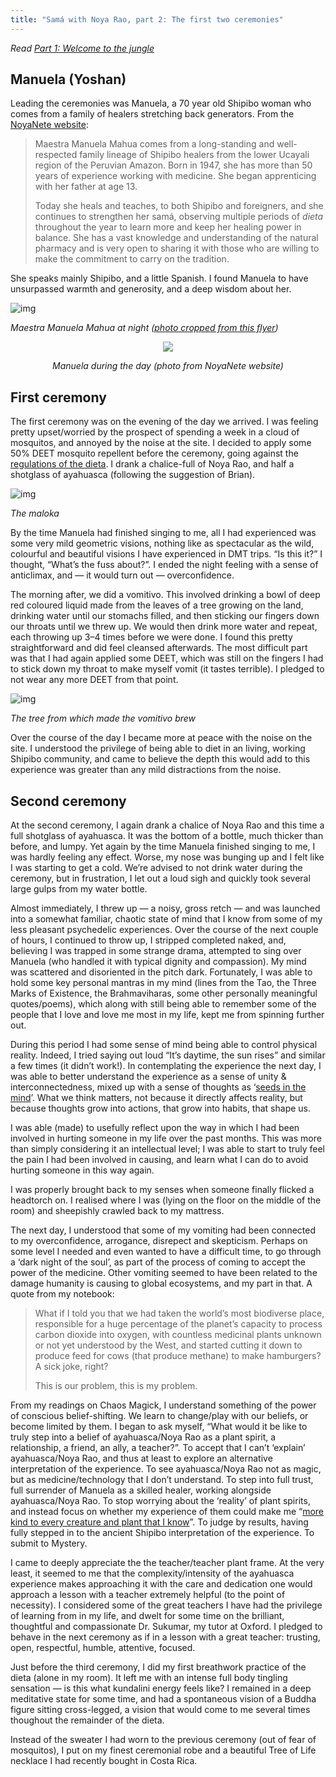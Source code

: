 ```yaml
---
title: "Samá with Noya Rao, part 2: The first two ceremonies"
---
```


*Read* [*Part 1: Welcome to the jungle*](https://medium.com/@stephenreid_/dieta-with-noya-rao-part-1-welcome-to-the-jungle-23bdefec1dad)

## Manuela (Yoshan)

Leading the ceremonies was Manuela, a 70 year old Shipibo woman who comes from a family of healers stretching back generators. From the [NoyaNete website](http://noyanete.com/team/):

> Maestra Manuela Mahua comes from a long-standing and well-respected family lineage of Shipibo healers from the lower Ucayali region of the Peruvian Amazon. Born in 1947, she has more than 50 years of experience working with medicine. She began apprenticing with her father at age 13.
>
> Today she heals and teaches, to both Shipibo and foreigners, and she continues to strengthen her samá, observing multiple periods of *dieta* throughout the year to learn more and keep her healing power in balance. She has a vast knowledge and understanding of the natural pharmacy and is very open to sharing it with those who are willing to make the commitment to carry on the tradition.

She speaks mainly Shipibo, and a little Spanish. I found Manuela to have unsurpassed warmth and generosity, and a deep wisdom about her.

![img](https://miro.medium.com/max/1240/1*X7fjKFABhypYds7hLaHeaw.jpeg)

*Maestra Manuela Mahua at night ([photo cropped from this flyer](https://www.facebook.com/photo.php?fbid=518118525223629&set=a.154244384944380.1073741829.100010764575833&type=3&theater))*



<div style="text-align: center">
  <p>
    <img src="https://miro.medium.com/max/600/1*w158U0dd8yVS9RWk12ckdw.jpeg" />
  </p>
<p>
  <em>Manuela during the day (photo from NoyaNete website)</em>
  </p>
</div>

## First ceremony

The first ceremony was on the evening of the day we arrived. I was feeling pretty upset/worried by the prospect of spending a week in a cloud of mosquitos, and annoyed by the noise at the site. I decided to apply some 50% DEET mosquito repellent before the ceremony, going against the [regulations of the dieta](http://noyanete.com/more-info/). I drank a chalice-full of Noya Rao, and half a shotglass of ayahuasca (following the suggestion of Brian).

![img](https://miro.medium.com/max/4160/1*g4lKdY37ec4VU7os9rPCfQ.jpeg)

*The maloka*

By the time Manuela had finished singing to me, all I had experienced was some very mild geometric visions, nothing like as spectacular as the wild, colourful and beautiful visions I have experienced in DMT trips. “Is this it?” I thought, “What’s the fuss about?”. I ended the night feeling with a sense of anticlimax, and — it would turn out — overconfidence.

The morning after, we did a vomitivo. This involved drinking a bowl of deep red coloured liquid made from the leaves of a tree growing on the land, drinking water until our stomachs filled, and then sticking our fingers down our throats until we threw up. We would then drink more water and repeat, each throwing up 3–4 times before we were done. I found this pretty straightforward and did feel cleansed afterwards. The most difficult part was that I had again applied some DEET, which was still on the fingers I had to stick down my throat to make myself vomit (it tastes terrible). I pledged to not wear any more DEET from that point.

![img](https://miro.medium.com/max/4160/1*XpMv6mDex1y54M46lYYpGg.jpeg)

*The tree from which made the vomitivo brew*

Over the course of the day I became more at peace with the noise on the site. I understood the privilege of being able to diet in an living, working Shipibo community, and came to believe the depth this would add to this experience was greater than any mild distractions from the noise.

## Second ceremony

At the second ceremony, I again drank a chalice of Noya Rao and this time a full shotglass of ayahuasca. It was the bottom of a bottle, much thicker than before, and lumpy. Yet again by the time Manuela finished singing to me, I was hardly feeling any effect. Worse, my nose was bunging up and I felt like I was starting to get a cold. We’re advised to not drink water during the ceremony, but in frustration, I let out a loud sigh and quickly took several large gulps from my water bottle.

Almost immediately, I threw up — a noisy, gross retch — and was launched into a somewhat familiar, chaotic state of mind that I know from some of my less pleasant psychedelic experiences. Over the course of the next couple of hours, I continued to throw up, I stripped completed naked, and, believing I was trapped in some strange drama, attempted to sing over Manuela (who handled it with typical dignity and compassion). My mind was scattered and disoriented in the pitch dark. Fortunately, I was able to hold some key personal mantras in my mind (lines from the Tao, the Three Marks of Existence, the Brahmaviharas, some other personally meaningful quotes/poems), which along with still being able to remember some of the people that I love and love me most in my life, kept me from spinning further out.

During this period I had some sense of mind being able to control physical reality. Indeed, I tried saying out loud “It’s daytime, the sun rises” and similar a few times (it didn’t work!). In contemplating the experience the next day, I was able to better understand the experience as a sense of unity & interconnectedness, mixed up with a sense of thoughts as ‘[seeds in the mind](https://www.facebook.com/TaoZen2012/posts/1812152038812480)’. What we think matters, not because it directly affects reality, but because thoughts grow into actions, that grow into habits, that shape us.

I was able (made) to usefully reflect upon the way in which I had been involved in hurting someone in my life over the past months. This was more than simply considering it an intellectual level; I was able to start to truly feel the pain I had been involved in causing, and learn what I can do to avoid hurting someone in this way again.

I was properly brought back to my senses when someone finally flicked a headtorch on. I realised where I was (lying on the floor on the middle of the room) and sheepishly crawled back to my mattress.

The next day, I understood that some of my vomiting had been connected to my overconfidence, arrogance, disrepect and skepticism. Perhaps on some level I needed and even wanted to have a difficult time, to go through a ‘dark night of the soul’, as part of the process of coming to accept the power of the medicine. Other vomiting seemed to have been related to the damage humanity is causing to global ecosystems, and my part in that. A quote from my notebook:

> What if I told you that we had taken the world’s most biodiverse place, responsible for a huge percentage of the planet’s capacity to process carbon dioxide into oxygen, with countless medicinal plants unknown or not yet understood by the West, and started cutting it down to produce feed for cows (that produce methane) to make hamburgers? A sick joke, right?
>
> This is our problem, this is my problem.

From my readings on Chaos Magick, I understand something of the power of conscious belief-shifting. We learn to change/play with our beliefs, or become limited by them. I began to ask myself, “What would it be like to truly step into a belief of ayahuasca/Noya Rao as a plant spirit, a relationship, a friend, an ally, a teacher?”. To accept that I can’t ‘explain’ ayahuasca/Noya Rao, and thus at least to explore an alternative interpretation of the experience. To see ayahuasca/Noya Rao not as magic, but as medicine/technology that I don’t understand. To step into full trust, full surrender of Manuela as a skilled healer, working alongside ayahuasca/Noya Rao. To stop worrying about the ‘reality’ of plant spirits, and instead focus on whether my experience of them could make me “[more kind to every creature and plant that I know](https://www.linkedin.com/pulse/becoming-human-katja-prussat)”. To judge by results, having fully stepped in to the ancient Shipibo interpretation of the experience. To submit to Mystery.

I came to deeply appreciate the the teacher/teacher plant frame. At the very least, it seemed to me that the complexity/intensity of the ayahuasca experience makes approaching it with the care and dedication one would approach a lesson with a teacher extremely helpful (to the point of necessity). I considered some of the great teachers I have had the privilege of learning from in my life, and dwelt for some time on the brilliant, thoughtful and compassionate Dr. Sukumar, my tutor at Oxford. I pledged to behave in the next ceremony as if in a lesson with a great teacher: trusting, open, respectful, humble, attentive, focused.

Just before the third ceremony, I did my first breathwork practice of the dieta (alone in my room). It left me with an intense full body tingling sensation — is this what kundalini energy feels like? I remained in a deep meditative state for some time, and had a spontaneous vision of a Buddha figure sitting cross-legged, a vision that would come to me several times thoughout the remainder of the dieta.

Instead of the sweater I had worn to the previous ceremony (out of fear of mosquitos), I put on my finest ceremonial robe and a beautiful Tree of Life necklace I had recently bought in Costa Rica.
